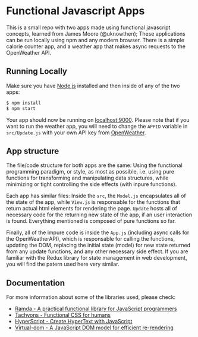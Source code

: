 # Functional Javascript Apps

This is a small repo with two apps made using functional javascript concepts, learned from James Moore (@uknowthen);
These applications can be run locally using npm and any modern browser.
There is a simple calorie counter app, and a weather app that makes async requests to the OpenWeather API.

## Running Locally

Make sure you have [Node.js](http://nodejs.org/) installed and then inside of any of the two apps:

```sh
$ npm install
$ npm start
```

Your app should now be running on [localhost:9000](http://localhost:9000/).
Please note that if you want to run the weather app, you will need to change the `APPID` variable in `src/Update.js` with your own API key from [OpenWeather](https://openweathermap.org/api).

## App structure

The file/code structure for both apps are the same: Using the functional programming paradigm, or style, as most as possible, i.e. using pure functions for transforming and manipulating data structures, while minimizing or tight controlling the side effects (with inpure functions).

Each app has similar files: Inside the `src`, the `Model.js` encapsulates all of the state of the app, while `View.js` is responsable for the functions that return actual html elements for rendering the page. `Update` hosts all of necessary code for the returning new state of the app, if an user interaction is found. Everything mentioned is composed of pure functions so far.

Finally, all of the impure code is inside the `App.js` (including async calls for the OpenWeatherAPI), which is responsable for calling the functions, updating the DOM, replacing the initial state (model) for new state returned from any update functions, and any other necessary side effect. If you are familiar with the Redux library for state management in web development, you will find the patern used here very similar.

## Documentation

For more information about some of the libraries used, please check:

- [Ramda - A practical functional library for JavaScript programmers ](https://ramdajs.com/)
- [Tachyons - Functional CSS for humans](https://tachyons.io/)
- [HyperScript - Create HyperText with JavaScript](https://github.com/hyperhype/hyperscript)
- [Virtual-dom - A JavaScript DOM model for efficient re-rendering](https://github.com/Matt-Esch/virtual-dom)
